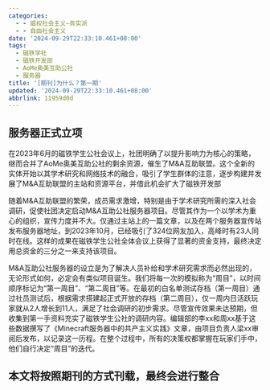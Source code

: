 ```yaml
---
categories:
  - - 威权社会主义—务实派
  - - 自由社会主义
date: '2024-09-29T22:33:10.461+08:00'
tags:
  - 磁铁学社
  - 磁铁开发部
  - AoMe奥美互助公社
  - 服务器
title: '[期刊]为什么？第一期'
updated: '2024-09-29T22:33:10.461+08:00'
abbrlink: 11959d0d
---
```

## 服务器正式立项

在2023年6月的磁铁学生公社会议上，社团明确了以提升影响力为核心的策略，继而合并了AoMe奥美互助公社的剩余资源，催生了M&A互助联盟。这个全新的实体开始以其学术研究和网络技术的融合，吸引了学生群体的注意，逐步构建并发展了M&A互助联盟的主站和资源平台，并借此机会扩大了磁铁开发部

随着M&A互助联盟的繁荣，成员需求激增，特别是由于学术研究所需的深入社会调研，促使社团决定启动M&A互助公社服务器项目。尽管其作为一个以学术为重心的组织，宣传力度并不大。仅通过主站上的一篇文章，以及在两个服务器宣传站发布服务器地址，到2023年10月，已经吸引了324位网友加入，高峰时有23人同时在线。这样的成果在磁铁学生公社全体会议上获得了显著的资金支持，最终决定用总资金的三分之一来支持该项目。

M&A互助公社服务器的设立是为了解决人员补给和学术研究需求而必然出现的，无论形式如何，必定会有类似项目诞生。我们将每一次的模拟称为“周目”，以时间顺序标记为“第一周目”、“第二周目”等。在最初的白名单测试存档（第一周目）通过社员测试后，根据需求搭建起正式开放的存档（第二周目），仅一周内日活跃玩家就从2人增长到11人，满足了社会调研的初步需求。尽管宣传效果未达预期，但收集到第一手资料充实了磁铁学生公社的调研内容。编辑部的李xx和周xx基于这些数据撰写了《Minecraft服务器中的共产主义实践》文章，由项目负责人梁xx审阅后发布，以记录这一历程。在整个过程中，所有的决策权都掌握在玩家们手中，他们自行决定“周目”的迭代。

## 本文将按照期刊的方式刊载，最终会进行整合
